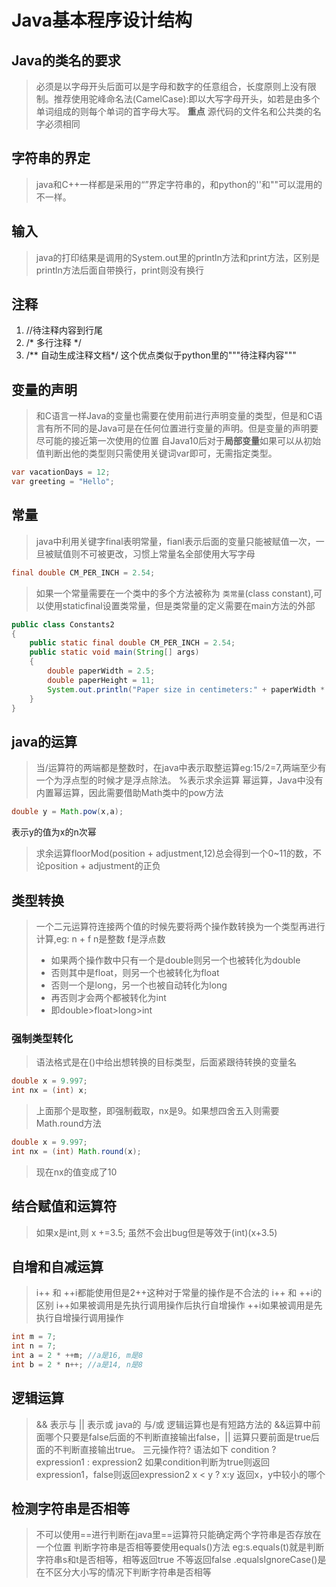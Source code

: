 #   Java基本程序设计结构

## Java的类名的要求

> 必须是以字母开头后面可以是字母和数字的任意组合，长度原则上没有限制。推荐使用驼峰命名法(CamelCase):即以大写字母开头，如若是由多个单词组成的则每个单词的首字母大写。
> **重点** 源代码的文件名和公共类的名字必须相同

## 字符串的界定

> java和C++一样都是采用的“”界定字符串的，和python的''和""可以混用的不一样。

## 输入

> java的打印结果是调用的System.out里的println方法和print方法，区别是println方法后面自带换行，print则没有换行

## 注释

1. //待注释内容到行尾
2. /* 多行注释 */
3. /** 自动生成注释文档*/ 这个优点类似于python里的"""待注释内容"""

## 变量的声明

> 和C语言一样Java的变量也需要在使用前进行声明变量的类型，但是和C语言有所不同的是Java可是在任何位置进行变量的声明。但是变量的声明要尽可能的接近第一次使用的位置
> 自Java10后对于**局部变量**如果可以从初始值判断出他的类型则只需使用关键词var即可，无需指定类型。

```java
var vacationDays = 12;
var greeting = "Hello";
```

## 常量

> java中利用关键字final表明常量，fianl表示后面的变量只能被赋值一次，一旦被赋值则不可被更改，习惯上常量名全部使用大写字母

```java
final double CM_PER_INCH = 2.54;
```

> 如果一个常量需要在一个类中的多个方法被称为  `类常量`(class constant),可以使用staticfinal设置类常量，但是类常量的定义需要在main方法的外部

```java
public class Constants2
{
    public static final double CM_PER_INCH = 2.54;
    public static void main(String[] args)
    {
        double paperWidth = 2.5;
        double paperHeight = 11;
        System.out.println("Paper size in centimeters:" + paperWidth * CM_PER_INCH + "by" + paperHeight * CM_PER_INCH);
    }
}
```

## java的运算

> 当/运算符的两端都是整数时，在java中表示取整运算eg:15/2=7,两端至少有一个为浮点型的时候才是浮点除法。
> %表示求余运算
> 幂运算，Java中没有内置幂运算，因此需要借助Math类中的pow方法

```java
double y = Math.pow(x,a);
```

表示y的值为x的n次幂

> 求余运算floorMod(position + adjustment,12)总会得到一个0~11的数，不论position + adjustment的正负

## 类型转换

> 一个二元运算符连接两个值的时候先要将两个操作数转换为一个类型再进行计算,eg: n + f n是整数 f是浮点数
>
> - 如果两个操作数中只有一个是double则另一个也被转化为double
> - 否则其中是float，则另一个也被转化为float
> - 否则一个是long，另一个也被自动转化为long
> - 再否则才会两个都被转化为int
> - 即double>float>long>int

### 强制类型转化

> 语法格式是在()中给出想转换的目标类型，后面紧跟待转换的变量名

```java
double x = 9.997;
int nx = (int) x;
```

> 上面那个是取整，即强制截取，nx是9。如果想四舍五入则需要Math.round方法

```java
double x = 9.997;
int nx = (int) Math.round(x);
```

> 现在nx的值变成了10

## 结合赋值和运算符

> 如果x是int,则
> x +=3.5;
> 虽然不会出bug但是等效于(int)(x+3.5)

## 自增和自减运算

> i++ 和 ++i都能使用但是2++这种对于常量的操作是不合法的
> i++ 和 ++i的区别
> i++如果被调用是先执行调用操作后执行自增操作
> ++i如果被调用是先执行自增操行调用操作

```java
int m = 7;
int n = 7;
int a = 2 * ++m; //a是16, m是8
int b = 2 * n++; //a是14, n是8
```

## 逻辑运算

> && 表示与
> || 表示或
> java的 与/或 逻辑运算也是有短路方法的 &&运算中前面哪个只要是false后面的不判断直接输出false，|| 运算只要前面是true后面的不判断直接输出true。
> 三元操作符? 语法如下
> condition ? expression1 : expression2
> 如果condition判断为true则返回expression1，false则返回expression2
> x < y ? x:y
> 返回x，y中较小的哪个

## 检测字符串是否相等

> 不可以使用==进行判断在java里==运算符只能确定两个字符串是否存放在一个位置
> 判断字符串是否相等要使用equals()方法
> eg:s.equals(t)就是判断字符串s和t是否相等，相等返回true 不等返回false
> .equalsIgnoreCase()是在不区分大小写的情况下判断字符串是否相等
